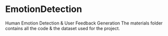 # EmotionDetection
Human Emotion Detection &amp; User Feedback Generation 
The materials folder contains all the code & the dataset used for the project.
